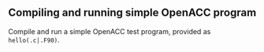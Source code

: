 ## Compiling and running simple OpenACC program

Compile and run a simple OpenACC test program, provided as `hello(.c|.F90)`.
